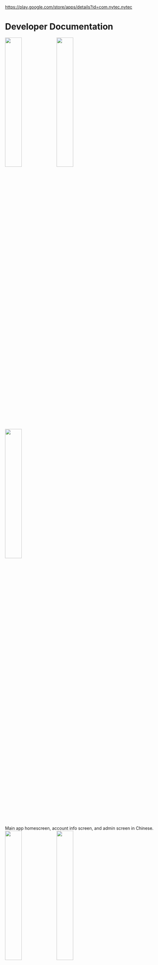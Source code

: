 https://play.google.com/store/apps/details?id=com.nytec.nytec

# Developer Documentation

<div>
    <img src="assets/home-screen.png" width=33%>
    <img src="assets/account-screen.png" width=33%>
    <img src="assets/admin-screen.png" width=33%>
</div>
<br />
Main app homescreen, account info screen, and admin screen in Chinese.
<br />
<div>
    <img src="assets/home-screen-en.png" width=33%>
    <img src="assets/account-screen-en.png" width=33%>
    <img src="assets/admin-screen-en.png" width=33%>
</div>
Main app homescreen, account info screen, and admin screen in English.
<br />

## Pushing a New Update
1. Run `expo publish` to push changes directly into the app store.
2. You may need to upload a new build to the App or Play store if `expo publish` does not suffice (e.g. the changes are large).

## Overview

The app uses React Native (Expo) as a code framework, with <a href="https://reactnavigation.org">React Navigation</a> for app navigation and <a href="https://redux.js.org">Redux</a> for state management. Firebase is used as the backend and database.

## Main Screen

The Main Screen relies on two main components: `ButtonList` and `Button`. The `ButtonList` is a simply a list of buttons—either the main screen or a nested screen that is reached by clicking on one of the buttons. `Button` is an icon in its parent `ButtonList` that either leads to a nested `ButtonList` or a web link (e.g. there are 9 `Button`s in the main `ButtonList`).

### Data models

In `./data/data.js`, you can find all the data used to render the `ButtonList`s and `Button`s. The data relies on two main models in `./models/models.js`: a category model and a url model.

The category model represents holds the underlying data for a `ButtonList`. The model contains a `this.children` property, which represents the icons of `Button`s in that list.

The url model represents an icon that, when clicked, navigates to the URL specified by `this.url`.

`ButtonList` renders a `FlatList` of `Button`s, forming a grid with three columns. Each `Button` is represented by a `category` or `url` object that will yield a different result when clicked.

## Authentication

The authentication screen allows for three main functionalities: logging in, signing up, and resetting your password. The app largely relies on <a href="https://firebase.google.com/docs/reference/rest/auth">Firebase's REST authentication API</a>.

### Login

An API call is made to `https://identitytoolkit.googleapis.com/v1/accounts:signInWithPassword?key=${API_KEY}`, which returns an id token, the expiration time of the token, and the user id. The user id uniquely identifies the user and the id token authenticates any API requests.
These values are dispatched to Redux to be access by the application. They are also stored in `AsyncStorage` and retrieved to auto-login the user.
It is worth mentioning that when the id token expires, API calls will not work. As such, the login credentials are not only removed from `AsyncStorage` and Redux upon expiry, but the user is also auto-logged out.

We also obtain the user's `role`, which can be `"user"` (default) or `"admin"` (which must be set from the Firebase console). `admin` access allows push notifications to be sent to users.

Expo uses push notification tokens to identify devices and send notifications to users. Upon login, the user's existing push notification tokens are obtained from Firebase, and the current device's push notification is added to that list if not already present. This way, when an admin wants to send a notification, they can query all distinct tokens and make an API call to each token.

Lastly, we check that the user has verified their email, and if not, replace the main app page with a "verify your email" screen.

### Sign up

An API call is made to `https://identitytoolkit.googleapis.com/v1/accounts:signUp?key=${API_KEY}`.

Everything else is almost identical to logging in.

### Forgot your password

This feature is handled by the `./components/PasswordChange` component.

The user enters the email associated with their account and sends an API request to `https://identitytoolkit.googleapis.com/v1/accounts:sendOobCode?key=${API_KEY}`, which sends the email.
The email will contain a web link that the user can use to reset their password.

## Account Screen

The account screen displays the email of the currently logged in user and allows the user to log out. Logging out will clear the Redux state and any user data stored in `AsyncStorage`.

Additionally, the user can change their password, which is the same process as "Forgot your password".

## Admin Screen

Only users with `role = "admin"` have access to this page. It allows the admin to send notifications to _all_ users who have registered with an email in the app.

The tokens are queried from `https://nytec-app-default-rtdb.firebaseio.com//tokens.json?auth=${IDTOKEN_OF_ADMIN}` and placed into a unique set.
A POST API call is then made to Expo's push notification service at `https://exp.host/--/api/v2/push/send` for each token.

## Firebase

The database consists of two tables: `tokens` and `users`.

### Tokens

Sample structure:

```
tokens
    [Userid1]
        tokens
            [token1]
            [token2]
            ...
    Userid2
    ...

```

The `tokens` table stores a user's push notification tokens, which are sent to Expo's push notification API service when an admin creates a notification.
The nested `tokens` variable is an array. There may be multiple tokens if a user has multiple devices.

### Users 

Sample structure:

```
users
    [Userid1]
        role: "user"
    [Userid2]
        role: "admin"
    ...
```

The `users` table stores the role of each user. It is worth mentioning that the API was designed so that a user cannot set their `role` to anything but `user`. `admin` must be set from the Firebase console.

## Contact Forms (Work-in-Progress)

The users are able to select the department that they wish to contact:

info@nytec.net, 
information@nytec-cost.org, 
academicoffice@nytec-cost.org, 
registrationdept@nytec-cost.org, 
alumni@nytec-cost.org, 
chaplains@nytec.-cost.org, 
administrationoffice@nytec-cost.org

Users are then required to input their name, email, and the message body.

## Translations

If the Buttons are pressed, it will change all text within the app to either English or Chinese (Defaulted to Chinese).

 <img src="assets/TranslationButton.png" width=33%>

The users are able to change the language between English and Chinese using buttons. The buttons are placed on each of the main pages and subpages.

## Reset Password


 <img src="assets/ResetPassword.PNG" width=33%>

Login screen has a "Forgot your password? Click here!" button. When pressed a popup/screen prompt would appear, asking for the Email that is associated with your account.

 <img src="assets/ResetPasswordPrompt.PNG" width=33%>
